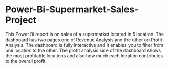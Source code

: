 # Power-Bi-Supermarket-Sales-Project
This Power Bi report is on sales of a supermarket located in 5 location. The dashboard has two pages one of Revenue Analysis and the other on Profit Analysis.
The dashboard is fully interactive and it enables you to filter from one location to the other.
The profit analysis side of the dashboard shows the most profitable locations and also how much each location contributes to the overall profit.

